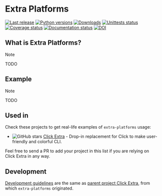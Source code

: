 # Extra Platforms

[![Last release](https://img.shields.io/pypi/v/extra-platforms.svg)](https://pypi.python.org/pypi/extra-platforms)
[![Python versions](https://img.shields.io/pypi/pyversions/extra-platforms.svg)](https://pypi.python.org/pypi/extra-platforms)
[![Downloads](https://static.pepy.tech/badge/extra_platforms/month)](https://pepy.tech/project/extra_platforms)
[![Unittests status](https://github.com/kdeldycke/extra-platforms/actions/workflows/tests.yaml/badge.svg?branch=main)](https://github.com/kdeldycke/extra-platforms/actions/workflows/tests.yaml?query=branch%3Amain)
[![Coverage status](https://codecov.io/gh/kdeldycke/extra-platforms/branch/main/graph/badge.svg)](https://app.codecov.io/gh/kdeldycke/extra-platforms)
[![Documentation status](https://github.com/kdeldycke/extra-platforms/actions/workflows/docs.yaml/badge.svg?branch=main)](https://github.com/kdeldycke/extra-platforms/actions/workflows/docs.yaml?query=branch%3Amain)
[![DOI](https://zenodo.org/badge/DOI/10.5281/zenodo.7116050.svg)](https://doi.org/10.5281/zenodo.7116050)

## What is Extra Platforms?

> [!NOTE]
> TODO

## Example

> [!NOTE]
> TODO


## Used in

Check these projects to get real-life examples of `extra-platforms` usage:

- ![GitHub stars](https://img.shields.io/github/stars/kdeldycke/click-extra?label=%E2%AD%90&style=flat-square) [Click Extra](https://github.com/kdeldycke/click-extra#readme) - Drop-in replacement for Click to make user-friendly and colorful CLI.

Feel free to send a PR to add your project in this list if you are relying on Click Extra in any way.

## Development

[Development guidelines](https://github.com/kdeldycke/click-extra?tab=readme-ov-file#development) are the same as [parent project Click Extra](https://github.com/kdeldycke/click-extra), from which `extra-platforms` originated.
